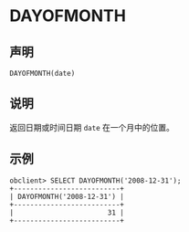 DAYOFMONTH 
===============================



声明 
-----------------------

```unknow
DAYOFMONTH(date)
```



说明 
-----------------------

返回日期或时间日期 `date` 在一个月中的位置。

示例 
-----------------------

```unknow
obclient> SELECT DAYOFMONTH('2008-12-31');
+--------------------------+
| DAYOFMONTH('2008-12-31') |
+--------------------------+
|                       31 |
+--------------------------+
```


